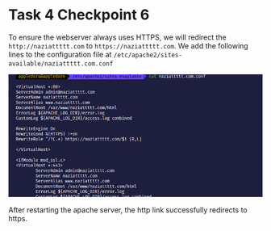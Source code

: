 # Task 4 Checkpoint 6

To ensure the webserver always uses HTTPS, we will redirect the `http://naziattttt.com` to `https://naziattttt.com`. We add the following lines to the configuration file at `/etc/apache2/sites-available/naziattttt.com.conf`

![](.gitbook/assets/task4pt1.png)

After restarting the apache server, the http link successfully redirects to https.



